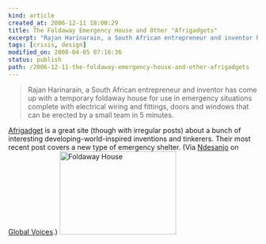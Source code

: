 ```yaml
---
kind: article
created_at: 2006-12-11 18:00:29
title: The Foldaway Emergency House and Other "Afrigadgets"
excerpt: "Rajan Harinarain, a South African entrepreneur and inventor has come up with a temporary foldaway house for use in emergency situations"
tags: [crisis, design]
modified_on: 2008-04-05 07:16:36
status: publish 
path: /2006-12-11-the-foldaway-emergency-house-and-other-afrigadgets
---
```


<blockquote class="large">Rajan Harinarain, a South African entrepreneur and inventor has come up with a temporary foldaway house for use in emergency situations complete with electrical wiring and fittings, doors and windows that can be erected by a small team in 5 minutes.</blockquote><a href="http://Afrigadget.com">Afrigadget</a> is a great site (though with irregular posts) about a bunch of interesting developing-world-inspired inventions and tinkerers. Their most recent post covers a new type of emergency shelter. (Via <a href="http://jikomboe.com">Ndesanjo</a> on <a href="http://www.globalvoices.com">Global Voices</a>.)

<img src="/static/images/foldaway_house.jpg" alt="Foldaway House" height="168" width="235">
